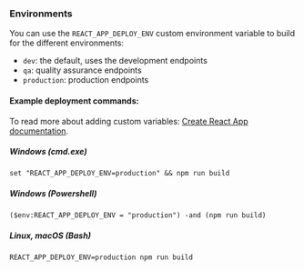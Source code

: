 ### Environments

You can use the `REACT_APP_DEPLOY_ENV` custom environment variable to build for the different environments:

- `dev`: the default, uses the development endpoints
- `qa`: quality assurance endpoints
- `production`: production endpoints

#### Example deployment commands:

To read more about adding custom variables: [Create React App documentation](https://create-react-app.dev/docs/adding-custom-environment-variables/#adding-temporary-environment-variables-in-your-shell).

##### Windows (cmd.exe)

```
set "REACT_APP_DEPLOY_ENV=production" && npm run build
```

##### Windows (Powershell)

```
($env:REACT_APP_DEPLOY_ENV = "production") -and (npm run build)
```

##### Linux, macOS (Bash)

```
REACT_APP_DEPLOY_ENV=production npm run build
```
